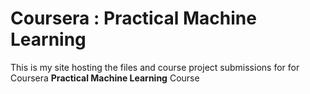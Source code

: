 Coursera : Practical Machine Learning 
====
This is my site hosting the files and course project submissions for for Coursera **Practical Machine Learning** Course
